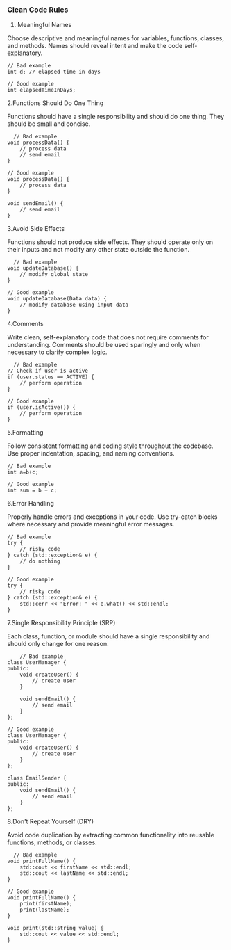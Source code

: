 ### **Clean Code Rules**
1. Meaningful Names

  Choose descriptive and meaningful names for variables, functions, classes, and methods. Names should reveal intent and make the code self-explanatory.
  ``` 
  // Bad example
  int d; // elapsed time in days
  
  // Good example
  int elapsedTimeInDays;
  ```
2.Functions Should Do One Thing
      
  Functions should have a single responsibility and should do one thing. They should be small and concise.
  ```
    // Bad example
  void processData() {
      // process data
      // send email
  }
  
  // Good example
  void processData() {
      // process data
  }
  
  void sendEmail() {
      // send email
  }
  ```
3.Avoid Side Effects

  Functions should not produce side effects. They should operate only on their inputs and not modify any other state outside the function.
  ```
    // Bad example
  void updateDatabase() {
      // modify global state
  }
  
  // Good example
  void updateDatabase(Data data) {
      // modify database using input data
  }
```
4.Comments

  Write clean, self-explanatory code that does not require comments for understanding. Comments should be used sparingly and only when necessary to clarify complex logic.
  ```
    // Bad example
  // Check if user is active
  if (user.status == ACTIVE) {
      // perform operation
  }
  
  // Good example
  if (user.isActive()) {
      // perform operation
  }
  ```
5.Formatting

  Follow consistent formatting and coding style throughout the codebase. Use proper indentation, spacing, and naming conventions.
  ```
  // Bad example
  int a=b+c;
  
  // Good example
  int sum = b + c;
  ```
6.Error Handling

  Properly handle errors and exceptions in your code. Use try-catch blocks where necessary and provide meaningful error messages.
  ```
  // Bad example
  try {
      // risky code
  } catch (std::exception& e) {
      // do nothing
  }
  
  // Good example
  try {
      // risky code
  } catch (std::exception& e) {
      std::cerr << "Error: " << e.what() << std::endl;
  }
```
7.Single Responsibility Principle (SRP)

  Each class, function, or module should have a single responsibility and should only change for one reason.
  ```
      // Bad example
  class UserManager {
  public:
      void createUser() {
          // create user
      }
  
      void sendEmail() {
          // send email
      }
  };
  
  // Good example
  class UserManager {
  public:
      void createUser() {
          // create user
      }
  };
  
  class EmailSender {
  public:
      void sendEmail() {
          // send email
      }
  };
  ```
8.Don't Repeat Yourself (DRY)

  Avoid code duplication by extracting common functionality into reusable functions, methods, or classes.
  ```
    // Bad example
  void printFullName() {
      std::cout << firstName << std::endl;
      std::cout << lastName << std::endl;
  }
  
  // Good example
  void printFullName() {
      print(firstName);
      print(lastName);
  }
  
  void print(std::string value) {
      std::cout << value << std::endl;
  }
```





















